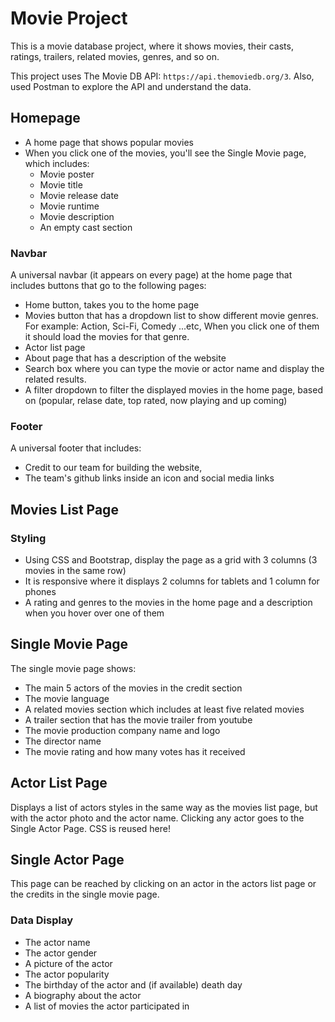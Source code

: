 # Movie Project
This is a movie database project, where it shows movies, their casts, ratings, trailers, related movies, genres, and so on.

This project uses The Movie DB API: `https://api.themoviedb.org/3`. Also, used Postman to explore the API and understand the
data.


## Homepage
- A home page that shows popular movies
- When you click one of the movies, you'll see the Single Movie page, which includes:
    - Movie poster
    - Movie title
    - Movie release date
    - Movie runtime
    - Movie description
    - An empty cast section

### Navbar
A universal navbar (it appears on every page) at the home page that includes
buttons that go to the following pages:

- Home button, takes you to the home page
- Movies button that has a dropdown list to show different movie genres. For
  example: Action, Sci-Fi, Comedy ...etc, When you click one of them it should
  load the movies for that genre.
- Actor list page
- About page that has a description of the website
- Search box where you can type the movie or actor name and display the
related results.
- A filter dropdown to filter the displayed movies in the home page, based
on (popular, relase date, top rated, now playing and up coming) 

### Footer
A universal footer that includes:

- Credit to our team for building the website, 
- The team's github links inside an icon and social
  media links

## Movies List Page

### Styling

- Using CSS and Bootstrap, display the page as a grid with 3 columns (3 movies
  in the same row)
- It is responsive where it displays 2 columns for tablets and 1 column for
  phones
- A rating and genres to the movies in the home page and a description
  when you hover over one of them

## Single Movie Page
The single movie page shows:

- The main 5 actors of the movies in the credit section
- The movie language
- A related movies section which includes at least five related movies
- A trailer section that has the movie trailer from youtube
- The movie production company name and logo
- The director name 
- The movie rating and how many votes has it received

## Actor List Page
Displays a list of actors styles in the same way as the movies list page, but
with the actor photo and the actor name. Clicking any actor goes to the
Single Actor Page. CSS is reused here!

## Single Actor Page
This page can be reached by clicking on an actor in the actors list page or the
credits in the single movie page.

### Data Display
- The actor name
- The actor gender
- A picture of the actor
- The actor popularity
- The birthday of the actor and (if available) death day
- A biography about the actor
- A list of movies the actor participated in
